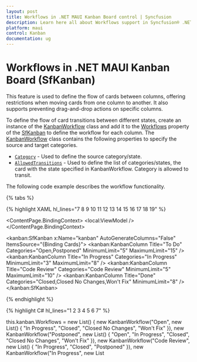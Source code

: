 ```yaml
---
layout: post
title: Workflows in .NET MAUI Kanban Board control | Syncfusion
description: Learn here all about Workflows support in Syncfusion® .NET MAUI Kanban Board (SfKanban) control and more.
platform: maui
control: Kanban
documentation: ug
---
```


# Workflows in .NET MAUI Kanban Board (SfKanban)

This feature is used to define the flow of cards between columns, offering restrictions when moving cards from one column to another. It also supports preventing drag-and-drop actions on specific columns.

To define the flow of card transitions between different states, create an instance of the [KanbanWorkflow](https://help.syncfusion.com/cr/maui/Syncfusion.Maui.Kanban.KanbanWorkflow.html) class and add it to the [Workflows](https://help.syncfusion.com/cr/maui/Syncfusion.Maui.Kanban.SfKanban.html#Syncfusion_Maui_Kanban_SfKanban_Workflows) property of the [SfKanban](https://help.syncfusion.com/cr/maui/Syncfusion.Maui.Kanban.SfKanban.html) to define the workflow for each column. The [KanbanWorkflow](https://help.syncfusion.com/cr/maui/Syncfusion.Maui.Kanban.KanbanWorkflow.html) class contains the following properties to specify the source and target categories.

* [`Category`](https://help.syncfusion.com/cr/maui/Syncfusion.Maui.Kanban.KanbanWorkflow.html#Syncfusion_Maui_Kanban_KanbanWorkflow_Category) - Used to define the source category/state.
* [`AllowedTransitions`](https://help.syncfusion.com/cr/maui/Syncfusion.Maui.Kanban.KanbanWorkflow.html#Syncfusion_Maui_Kanban_KanbanWorkflow_AllowedTransitions) - Used to define the list of categories/states, the card with the state specified in KanbanWorkflow. Category is allowed to transit.

The following code example describes the workflow functionality.

{% tabs %}

{% highlight XAML hl_lines="7 8 9 10 11 12 13 14 15 16 17 18 19" %}

<ContentPage.BindingContext>
    <local:ViewModel />
</ContentPage.BindingContext>

<kanban:SfKanban x:Name="kanban"
                 AutoGenerateColumns="False"
                 ItemsSource="{Binding Cards}">
    <kanban:KanbanColumn Title="To Do"
                         Categories="Open,Postponed"
                         MinimumLimit="5"
                         MaximumLimit="15" />
    <kanban:KanbanColumn Title="In Progress"
                         Categories="In Progress"
                         MinimumLimit="3"
                         MaximumLimit="8" />
    <kanban:KanbanColumn Title="Code Review"
                         Categories="Code Review"
                         MinimumLimit="5"
                         MaximumLimit="10" />
    <kanban:KanbanColumn Title="Done"
                         Categories="Closed,Closed No Changes,Won't Fix"
                         MinimumLimit="8" />
</kanban:SfKanban>

{% endhighlight %}

{% highlight C# hl_lines="1 2 3 4 5 6 7" %}

this.kanban.Workflows = new List<KanbanWorkflow>()
{
    new KanbanWorkflow("Open", new List<object>() { "In Progress", "Closed", "Closed No Changes", "Won't Fix" }),
    new KanbanWorkflow("Postponed", new List<object>() { "Open", "In Progress", "Closed", "Closed No Changes", "Won't Fix" }),
    new KanbanWorkflow("Code Review", new List<object>() { "In Progress", "Closed", "Postponed" }),
    new KanbanWorkflow("In Progress", new List<object>() { "Code Review", "Postponed" }),
};

{% endhighlight %}

{% highlight C# tabtitle="ViewModel.cs" %}

public class ViewModel
{
    #region Constructor

    /// <summary>
    /// Initializes a new instance of the <see cref="ViewModel"/> class.
    /// </summary>
    public ViewModel()
    {
        this.Cards = this.GetCardDetails();
    }

    #endregion

    #region Properties

    /// <summary>
    /// Gets or sets the collection of <see cref="KanbanModel"/> objects representing cards in various stages.
    /// </summary>
    public ObservableCollection<KanbanModel> Cards { get; set; }

    #endregion

    #region Private methods

    /// <summary>
    /// Represents the retrieval of a collection of predefined Kanban task cards.
    /// </summary>
    /// <returns>An observable collection of <see cref="KanbanModel"/> instances.</returns>
    private ObservableCollection<KanbanModel> GetCardDetails()
    {
        Assembly assemblyName = typeof(SfImageSourceConverter).GetTypeInfo().Assembly;
        var cardsDetails = new ObservableCollection<KanbanModel>();

        cardsDetails.Add(new KanbanModel()
        {
            ID = 1,
            Title = "iOS - 1",
            ImageURL = assemblyName + ".people_circle1.png",
            Category = "Open",
            Description = "Analyze customer requirements.",
            IndicatorFill = Colors.Red,
            Tags = new List<string> { "Bug", "Customer", "Release Bug" }
        });

        cardsDetails.Add(new KanbanModel()
        {
            ID = 6,
            Title = "Xamarin - 6",
            ImageURL = assemblyName + ".people_circle2.png",
            Category = "Open",
            Description = "Show the retrieved data from the server in Grid control.",
            IndicatorFill = Colors.Red,
            Tags = new List<string> { "Bug", "Customer", "Breaking Issue" }
        });

        cardsDetails.Add(new KanbanModel()
        {
            ID = 3,
            Title = "iOS - 3",
            ImageURL = assemblyName + ".people_circle3.png",
            Category = "Postponed",
            Description = "Fix the filtering issues reported in Safari.",
            IndicatorFill = Colors.Red,
            Tags = new List<string> { "Bug", "Customer", "Breaking Issue" }
        });

        cardsDetails.Add(new KanbanModel()
        {
            ID = 11,
            Title = "iOS - 21",
            ImageURL = assemblyName + ".people_circle4.png",
            Category = "Postponed",
            Description = "Add input validation for editing.",
            IndicatorFill = Colors.Red,
            Tags = new List<string> { "Bug", "Customer", "Breaking Issue" }
        });

        cardsDetails.Add(new KanbanModel()
        {
            ID = 15,
            Title = "Android - 15",
            Category = "Open",
            ImageURL = assemblyName + ".people_circle5.png",
            Description = "Arrange web meetings for customers.",
            IndicatorFill = Colors.Red,
            Tags = new List<string> { "Story", "Kanban" }
        });

        cardsDetails.Add(new KanbanModel()
        {
            ID = 3,
            Title = "Android - 3",
            Category = "Code Review",
            ImageURL = assemblyName + ".people_circle6.png",
            Description = "API Improvements.",
            IndicatorFill = Colors.Purple,
            Tags = new List<string> { "Bug", "Customer" }
        });

        cardsDetails.Add(new KanbanModel()
        {
            ID = 4,
            Title = "UWP - 4",
            ImageURL = assemblyName + ".people_circle7.png",
            Category = "Code Review",
            Description = "Enhance editing functionality.",
            IndicatorFill = Colors.Brown,
            Tags = new List<string> { "Story", "Kanban" }
        });

        cardsDetails.Add(new KanbanModel()
        {
            ID = 9,
            Title = "Xamarin - 9",
            ImageURL = assemblyName + ".people_circle8.png",
            Category = "Code Review",
            Description = "Improve application's performance.",
            IndicatorFill = Colors.Orange,
            Tags = new List<string> { "Story", "Kanban" }
        });

        cardsDetails.Add(new KanbanModel()
        {
            ID = 13,
            Title = "UWP - 13",
            ImageURL = assemblyName + ".people_circle9.png",
            Category = "In Progress",
            Description = "Add responsive support to applications.",
            IndicatorFill = Colors.Brown,
            Tags = new List<string> { "Story", "Kanban" }
        });

        cardsDetails.Add(new KanbanModel()
        {
            ID = 17,
            Title = "Xamarin - 17",
            Category = "In Progress",
            ImageURL = assemblyName + ".people_circle10.png",
            Description = "Fix the issues reported in the IE browser.",
            IndicatorFill = Colors.Brown,
            Tags = new List<string> { "Bug", "Customer" }
        });

        cardsDetails.Add(new KanbanModel()
        {
            ID = 21,
            Title = "Xamarin - 21",
            Category = "In Progress",
            ImageURL = assemblyName + ".people_circle11.png",
            Description = "Improve the performance of editing functionality.",
            IndicatorFill = Colors.Purple,
            Tags = new List<string> { "Bug", "Customer" }
        });

        cardsDetails.Add(new KanbanModel()
        {
            ID = 19,
            Title = "iOS - 19",
            Category = "In Progress",
            ImageURL = assemblyName + ".people_circle12.png",
            Description = "Fix the issues reported by the customer.",
            IndicatorFill = Colors.Purple,
            Tags = new List<string> { "Bug" }
        });

        cardsDetails.Add(new KanbanModel()
        {
            ID = 8,
            Title = "Android",
            Category = "Code Review",
            ImageURL = assemblyName + ".people_circle13.png",
            Description = "Check login page validation.",
            IndicatorFill = Colors.Brown,
            Tags = new List<string> { "Feature" }
        });

        cardsDetails.Add(new KanbanModel()
        {
            ID = 24,
            Title = "UWP - 24",
            ImageURL = assemblyName + ".people_circle14.png",
            Category = "In Progress",
            Description = "Test editing functionality.",
            IndicatorFill = Colors.Orange,
            Tags = new List<string> { "Feature", "Customer", "Release" }
        });

        cardsDetails.Add(new KanbanModel()
        {
            ID = 20,
            Title = "iOS - 20",
            Category = "In Progress",
            ImageURL = assemblyName + ".people_circle15.png",
            Description = "Fix the issues reported in data binding.",
            IndicatorFill = Colors.Red,
            Tags = new List<string> { "Feature", "Release" }
        });

        cardsDetails.Add(new KanbanModel()
        {
            ID = 12,
            Title = "Xamarin - 12",
            Category = "In Progress",
            ImageURL = assemblyName + ".people_circle16.png",
            Description = "Test editing functionality.",
            IndicatorFill = Colors.Red,
            Tags = new List<string> { "Feature", "Release" }
        });

        cardsDetails.Add(new KanbanModel()
        {
            ID = 11,
            Title = "iOS - 11",
            Category = "In Progress",
            ImageURL = assemblyName + ".people_circle17.png",
            Description = "Check filtering validation.",
            IndicatorFill = Colors.Red,
            Tags = new List<string> { "Feature", "Release" }
        });

        cardsDetails.Add(new KanbanModel()
        {
            ID = 13,
            Title = "UWP - 13",
            ImageURL = assemblyName + ".people_circle18.png",
            Category = "Closed",
            Description = "Fix cannot open user's default database SQL error.",
            IndicatorFill = Colors.Purple,
            Tags = new List<string> { "Bug", "Internal", "Release" }
        });

        cardsDetails.Add(new KanbanModel()
        {
            ID = 14,
            Title = "Android - 14",
            Category = "Closed",
            ImageURL = assemblyName + ".people_circle19.png",
            Description = "Arrange a web meeting with the customer to get the login page requirement.",
            IndicatorFill = Colors.Red,
            Tags = new List<string> { "Feature" }
        });

        cardsDetails.Add(new KanbanModel()
        {
            ID = 15,
            Title = "Xamarin - 15",
            Category = "Closed",
            ImageURL = assemblyName + ".people_circle20.png",
            Description = "Login page validation.",
            IndicatorFill = Colors.Red,
            Tags = new List<string> { "Bug" }
        });

        cardsDetails.Add(new KanbanModel()
        {
            ID = 16,
            Title = "Xamarin - 16",
            ImageURL = assemblyName + ".people_circle21.png",
            Category = "Closed",
            Description = "Test the application in the IE browser.",
            IndicatorFill = Colors.Purple,
            Tags = new List<string> { "Bug" }
        });

        cardsDetails.Add(new KanbanModel()
        {
            ID = 20,
            Title = "UWP - 20",
            ImageURL = assemblyName + ".people_circle22.png",
            Category = "Closed",
            Description = "Analyze stored procedure.",
            IndicatorFill = Colors.Brown,
            Tags = new List<string> { "CustomSample", "Customer", "Incident" }
        });

        cardsDetails.Add(new KanbanModel()
        {
            ID = 21,
            Title = "Android - 21",
            Category = "Closed",
            ImageURL = assemblyName + ".people_circle23.png",
            Description = "Arrange a web meeting with the customer to get editing requirements.",
            IndicatorFill = Colors.Orange,
            Tags = new List<string> { "Story", "Improvement" }
        });

        return cardsDetails;
    }

    #endregion
}

{% endhighlight %}

{% endtabs %}

![workflow-in-maui-kanban](images/workflow/workflow-in-maui-kanban.gif)

By following the code snippet, you will notice that the card picked from the `In Progress` state is not allowed to be dropped in the `Open` state because we have defined that the card can only move from the `In Progress` state to the `Code Review`, and `Postponed` states, and not to any other states.